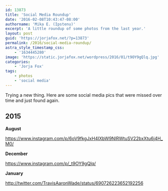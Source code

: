 ```yaml
---
id: 13873
title: 'Social Media Roundup'
date: '2016-02-08T10:43:47-08:00'
authorname: 'Mika E. (Ipstenu)'
excerpt: 'A little roundup of some photos from the last year.'
layout: post
guid: 'https://jorjafox.net/?p=13873'
permalink: /2016/social-media-roundup/
astra_style_timestamp_css:
    - '1634445280'
image: 'https://static.jorjafox.net/wordpress/2016/01/t9OY9gQlq.jpg'
categories:
    - 'Jorja Fox'
tags:
    - photos
    - 'social media'
---
```


Trying a new thing. Here are some social media pics that were missed over time and just found again.

## 2015

**August**

https://www.instagram.com/p/6oV9fkgJxH4IXbW9NlRWtuSV22bxXtu6j4H_M0/

**December**

https://www.instagram.com/p/_t9OY9gQlq/

**January**

http://twitter.com/TravisAaronWade/status/690726223652192256
